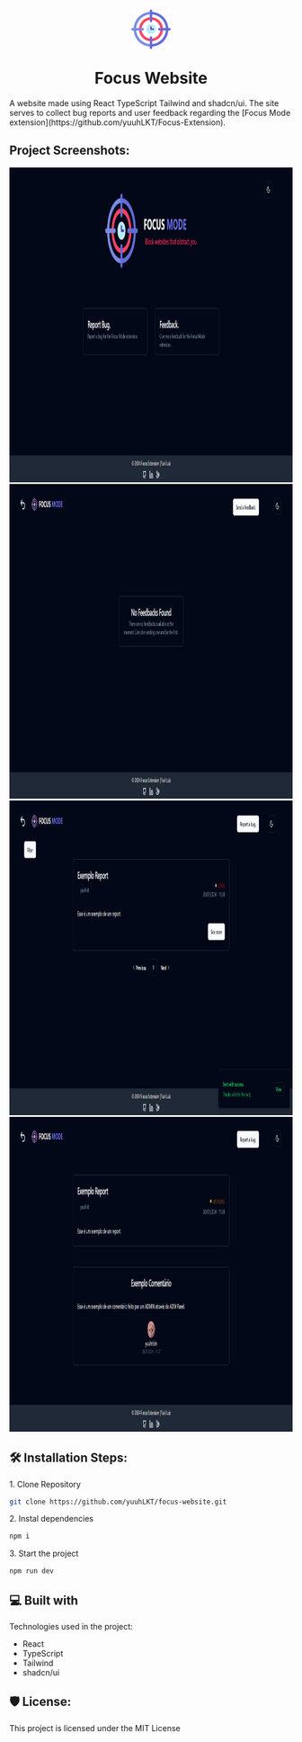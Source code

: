 <h1 align="center" id="title"><img src="./src/assets/focus.svg" alt="project-image" width="70" height="70"></p>Focus Website</h1>

<p id="description">A website made using React TypeScript Tailwind and shadcn/ui. The site serves to collect bug reports and user feedback regarding the [Focus Mode extension](https://github.com/yuuhLKT/Focus-Extension).</p>

<h2>Project Screenshots:</h2>

<img src="./project-screenshots/Screenshot 1.png" alt="project-screenshot" width="1400" height="560">

<img src="./project-screenshots/Screenshot 2.png" alt="project-screenshot" width="1400" height="560">

<img src="./project-screenshots/Screenshot 3.png" alt="project-screenshot" width="1400" height="560">

<img src="./project-screenshots/Screenshot 4.png" alt="project-screenshot" width="1400" height="560">

<h2>🛠️ Installation Steps:</h2>

<p>1. Clone Repository</p>

```bash
git clone https://github.com/yuuhLKT/focus-website.git
```

<p>2. Instal dependencies</p>

```bash
npm i
```

<p>3. Start the project</p>

```bash
npm run dev
```

<h2>💻 Built with</h2>

Technologies used in the project:

-   React
-   TypeScript
-   Tailwind
-   shadcn/ui

<h2>🛡️ License:</h2>

This project is licensed under the MIT License
